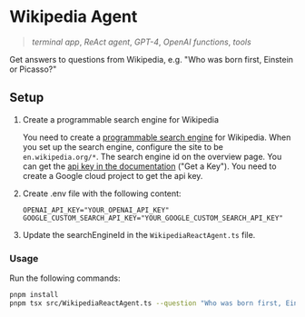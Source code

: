 # Wikipedia Agent

> _terminal app_, _ReAct agent_, _GPT-4_, _OpenAI functions_, _tools_

Get answers to questions from Wikipedia, e.g. "Who was born first, Einstein or Picasso?"

## Setup

1. Create a programmable search engine for Wikipedia

   You need to create a [programmable search engine](https://programmablesearchengine.google.com/about/) for Wikipedia. When you set up the search engine, configure the site to be `en.wikipedia.org/*`.
   The search engine id on the overview page.
   You can get the [api key in the documentation](https://developers.google.com/custom-search/v1/introduction) ("Get a Key"). You need to create a Google cloud project to get the api key.

2. Create .env file with the following content:

   ```
   OPENAI_API_KEY="YOUR_OPENAI_API_KEY"
   GOOGLE_CUSTOM_SEARCH_API_KEY="YOUR_GOOGLE_CUSTOM_SEARCH_API_KEY"
   ```

3. Update the searchEngineId in the `WikipediaReactAgent.ts` file.

### Usage

Run the following commands:

```sh
pnpm install
pnpm tsx src/WikipediaReactAgent.ts --question "Who was born first, Einstein or Picasso?"
```
